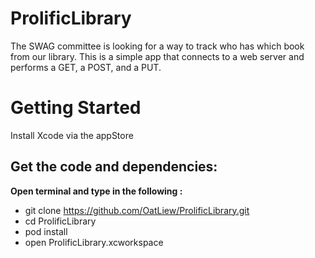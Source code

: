 # ProlificLibrary
The SWAG committee is looking for a way to track who has which book from our library. This is a simple app that connects to a web server and performs a GET, a POST, and a PUT. 

# Getting Started
Install Xcode via the appStore

## Get the code and dependencies:
**Open terminal and type in the following :**
- git clone https://github.com/OatLiew/ProlificLibrary.git
- cd ProlificLibrary
- pod install
- open ProlificLibrary.xcworkspace

